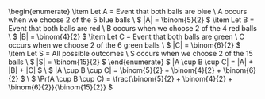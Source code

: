 \begin{enumerate}
\item Let A = Event that both balls are blue \\
A occurs when we choose 2 of the 5 blue balls \\
$ |A| = \binom{5}{2} $
	\item Let B = Event that both balls are red \\
	      B occurs when we choose 2 of the 4 red balls \\
	      $ |B| = \binom{4}{2} $
	\item Let C = Event that both balls are green \\
	      C occurs when we choose 2 of the 6 green balls \\
	      $ |C| = \binom{6}{2} $
	\item Let S = All possible outcomes \\
	      S occurs when we choose 2 of the 15 balls \\
	      $ |S| = \binom{15}{2} $
\end{enumerate}
$ |A \cup B \cup C| = |A| + |B| + |C| $ \\
$ |A \cup B \cup C| = \binom{5}{2} + \binom{4}{2} + \binom{6}{2} $ \\
$ \Pr(A \cup B \cup C) = \frac{\binom{5}{2} + \binom{4}{2} + \binom{6}{2}}{\binom{15}{2}} $
